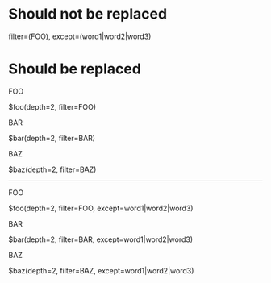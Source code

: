 # Should not be replaced

filter=(FOO), except=(word1|word2|word3)

# Should be replaced

<div class="container-fluid">
    <div class="row">
        <div>
            <div>FOO</div>

$foo(depth=2, filter=FOO)
</div>
        <div>
            <div>BAR</div>

$bar(depth=2, filter=BAR)
</div>
        <div>
            <div>BAZ</div>

$baz(depth=2, filter=BAZ)
</div>
    </div>
    <hr>
    <div class="row">
        <div>
            <div>FOO</div>

$foo(depth=2, filter=FOO, except=word1|word2|word3)
</div>
        <div>
            <div>BAR</div>

$bar(depth=2, filter=BAR, except=word1|word2|word3)
</div>
        <div>
                <div>BAZ</div>

$baz(depth=2, filter=BAZ, except=word1|word2|word3)
</div>
    </div>
</div>
